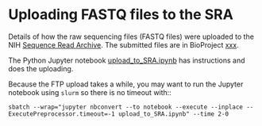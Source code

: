 # Uploading FASTQ files to the SRA

Details of how the raw sequencing files (FASTQ files) were uploaded to the NIH [Sequence Read Archive](https://www.ncbi.nlm.nih.gov/sra).
The submitted files are in BioProject [xxx](https://www.ncbi.nlm.nih.gov/bioproject/xxx).

The Python Jupyter notebook [upload_to_SRA.ipynb](upload_to_SRA.ipynb) has instructions and does the uploading.

Because the FTP upload takes a while, you may want to run the Jupyter notebook using `slurm` so there is no timeout with::

    sbatch --wrap="jupyter nbconvert --to notebook --execute --inplace --ExecutePreprocessor.timeout=-1 upload_to_SRA.ipynb" --time 2-0
